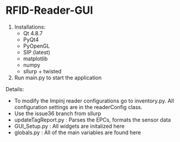 RFID-Reader-GUI
===============

1. Installations:
      - Qt 4.8.7
      - PyQt4
      - PyOpenGL
      - SIP (latest)
      - matplotlib
      - numpy
      - sllurp + twisted
2. Run main.py to start the application


Details:
  - To modify the Impinj reader configurations go to inventory.py. All configuration settings are in the readerConfig class.
  - Use the issue36 branch from sllurp
  - updateTagReport.py : Parses the EPCs, formats the sensor data
  - GUI_Setup.py : All widgets are initalized here
  - globals.py : All of the main variables are found here

